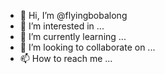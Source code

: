 - 👋 Hi, I’m @flyingbobalong
- 👀 I’m interested in ...
- 🌱 I’m currently learning ...
- 💞️ I’m looking to collaborate on ...
- 📫 How to reach me ...

<!---
flyingbobalong/flyingbobalong is a ✨ special ✨ repository because its `README.md` (this file) appears on your GitHub profile.
You can click the Preview link to take a look at your changes.
--->
